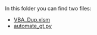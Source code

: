 In this folder you can find two files:
- [VBA_Dup.xlsm](VBA_&_Python_scripts/VBA_Dup.xlsm)
- [automate_gt.py](VBA_&_Python_scripts/automate_gt.py)
